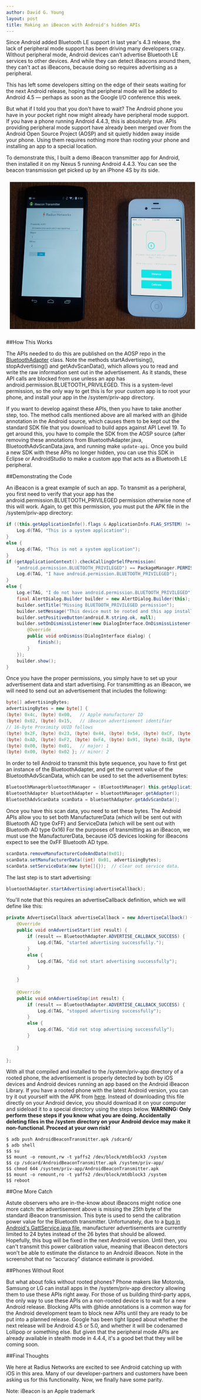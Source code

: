 ```yaml
---
author: David G. Young
layout: post
title: Making an iBeacon with Android's hidden APIs
---
```


Since Android added Bluetooth LE support in last year's 4.3 release, the lack of peripheral mode support has been driving many developers crazy.   Without peripheral mode, Android devices can't advertise Bluetooth LE services to other devices.  And while they can detect iBeacons around them, they can't act as iBeacons, because doing so requires advertising as a peripheral. 

This has left some developers sitting on the edge of their seats waiting for the next Android release, hoping that peripheral mode will be added to Android 4.5 — perhaps as soon as the Google I/O conference this week.

But what if I told you that you don't have to wait?  The Android phone you have in your pocket right now might already have peripheral mode support.  If you have a phone running Android 4.4.3, this is absolutely true.  APIs providing peripheral mode support have already been merged over from the Android Open Source Project (AOSP) and sit quietly hidden away inside your phone.  Using them requires nothing more than rooting your phone and installing an app to a special location.

To demonstrate this, I built a demo iBeacon transmitter app for Android, then installed it on my Nexus 5 running Android 4.4.3.  You can see the beacon transmission get picked up by an iPhone 4S by its side.

<img style="margin:10px; height: 400px; float:middle;" src='/img/android-transmitter.jpg'>


##How This Works

The APIs needed to do this are published on the AOSP repo in the [BluetoothAdapter](https://github.com/android/platform_frameworks_base/blob/master/core/java/android/bluetooth/BluetoothAdapter.java) class.    Note the methods startAdvertising(), stopAdvertising() and getAdvScanData(), which allows you to read and write the raw information sent out in the advertisement.   As it stands, these API calls are blocked from use unless an app has android.permission.BLUETOOTH_PRIVILEGED.  This is a system-level permission, so the only way to get this is for your custom app is to root your phone, and install your app in the /system/priv-app directory. 

If you want to develop against these APIs, then you have to take another step, too.  The method calls mentioned above are all marked with an @hide annotation in the Android source, which causes them to be kept out the standard SDK file that you download to build apps against API Level 19.  To get around this, you have to compile the SDK from the AOSP source (after removing these annotations from BluetoothAdapter.java,  BluetoothAdvScanData.java, and running make `update-api`.  Once you build a new SDK with these APIs no longer hidden, you can use this SDK in Eclipse or AndroidStudio to make a custom app that acts as a Bluetooth LE peripheral.

##Demonstrating the Code

An iBeacon is a great example of such an app.  To transmit as a peripheral, you first need to verify that your app has the android.permission.BLUETOOTH_PRIVILEGED permission otherwise none of this will work.  Again, to get this permission, you must put the APK file in the /system/priv-app directory:

```java
if ((this.getApplicationInfo().flags & ApplicationInfo.FLAG_SYSTEM) != 0) {
	Log.d(TAG, "This is a system application");
} 
else {
	Log.d(TAG, "This is not a system application");
}
if (getApplicationContext().checkCallingOrSelfPermission(
	"android.permission.BLUETOOTH_PRIVILEGED") == PackageManager.PERMISSION_GRANTED) {
	Log.d(TAG, "I have android.permission.BLUETOOTH_PRIVILEGED");
} 
else {
	Log.e(TAG, "I do not have android.permission.BLUETOOTH_PRIVILEGED");
	final AlertDialog.Builder builder = new AlertDialog.Builder(this);
	builder.setTitle("Missing BLUETOOTH_PRIVILEGED permission");
	builder.setMessage("This device must be rooted and this app installed in the /system/priv-app directory.");
	builder.setPositiveButton(android.R.string.ok, null);
	builder.setOnDismissListener(new DialogInterface.OnDismissListener() {
		@Override
		public void onDismiss(DialogInterface dialog) {
			finish();
		}
	});
	builder.show();
}
```

Once you have the proper permissions, you simply have to set up your advertisement data and start advertising.  For transmitting as an iBeacon, we will need to send out an advertisement that includes the following:

```java
byte[] advertisingBytes;
advertisingBytes = new byte[] { 
(byte) 0x4c, (byte) 0x00,   // Apple manufacturer ID
(byte) 0x02, (byte) 0x15,   // iBeacon advertisement identifier
// 16-byte Proximity UUID follows  
(byte) 0x2F, (byte) 0x23, (byte) 0x44, (byte) 0x54, (byte) 0xCF, (byte) 0x6D, (byte) 0x4a, (byte) 0x0F,
(byte) 0xAD, (byte) 0xF2, (byte) 0xF4, (byte) 0x91, (byte) 0x1B, (byte) 0xA9, (byte) 0xFF, (byte) 0xA6,
(byte) 0x00, (byte) 0x01,   // major: 1
(byte) 0x00, (byte) 0x02 }; // minor: 2
```

In order to tell Android to transmit this byte sequence, you have to first get an instance of the BluetoothAdapter, and get the current value of the BluetoothAdvScanData, which can be used to set the advertisement bytes: 

```java
BluetoothManagerbluetoothManager = (BluetoothManager) this.getApplicationContext().getSystemService(Context.BLUETOOTH_SERVICE);
BluetoothAdapter bluetoothAdapter = bluetoothManager.getAdapter();
BluetoothAdvScanData scanData = bluetoothAdapter.getAdvScanData();
```
Once you have this scan data, you need to set these bytes.  The Android APIs allow you to set both ManufacturerData (which will be sent out with Bluetooth AD type 0xFF) and ServiceData (which will be sent out with Bluetooth AD type 0x16)  For the purposes of transmitting as an iBeacon, we must use the ManufacturerData, because iOS devices looking for iBeacons expect to see the 0xFF Bluetooth AD type.

```java
scanData.removeManufacturerCodeAndData(0x01);
scanData.setManufacturerData((int) 0x01, advertisingBytes);
scanData.setServiceData(new byte[]{});	// clear out service data.  
```

The last step is to start advertising:

```java
bluetoothAdapter.startAdvertising(advertiseCallback);	
```

You'll note that this requires an advertiseCallback definition, which we will define like this:

```java
private AdvertiseCallback advertiseCallback = new AdvertiseCallback() {	
	@Override
	public void onAdvertiseStart(int result) {
		if (result == BluetoothAdapter.ADVERTISE_CALLBACK_SUCCESS) {
			Log.d(TAG, "started advertising successfully.");	
		}
		else {
			Log.d(TAG, "did not start advertising successfully");
		}

	}	
	
	@Override
	public void onAdvertiseStop(int result) {
		if (result == BluetoothAdapter.ADVERTISE_CALLBACK_SUCCESS) {
			Log.d(TAG, "stopped advertising successfully");
		}
		else {
			Log.d(TAG, "did not stop advertising successfully");
		}

	}
   	 	
};
```

With all that compiled and installed to the /system/priv-app directory of a rooted phone, the advertisement is properly detected by both by iOS devices and Android devices running an app based on the Android iBeacon Library.  If you have a rooted phone with the latest Android version, you can try it out yourself with the APK from [here](https://account.radiusnetworks.com/orders/new?sku=26).  Instead of downloading this file directly on your Android device, you should download it on your computer and sideload it to a special directory
using the steps below.  **WARNING:  Only perform these steps if you know what you are doing.  Accidentally deleting files in the /system directory on your Android device may make it non-functional.  Proceed at your own risk!**

```
$ adb push AndroidBeaconTransmitter.apk /sdcard/
$ adb shell
$$ su
$$ mount -o remount,rw -t yaffs2 /dev/block/mtdblock3 /system
$$ cp /sdcard/AndroidBeaconTransmitter.apk /system/priv-app/
$$ chmod 644 /system/priv-app/AndroidBeaconTransmitter.apk 
$$ mount -o remount,ro -t yaffs2 /dev/block/mtdblock3 /system
$$ reboot
```

##One More Catch

Astute observers who are in-the-know about iBeacons might notice one more catch:  the advertisement above is missing the 25th byte of the standard iBeacon transmission.  This byte is used to send the calibration power value for the Bluetooth transmitter.  Unfortunately, due to a [bug in Android's GattService.java file](https://code.google.com/p/android/issues/detail?id=72304), manufacturer advertisements are currently limited to 24 bytes instead of the 26 bytes that should be allowed.  Hopefully, this bug will be fixed in the next Android version.  Until then, you can't transmit this power calibration value, meaning that iBeacon detectors won't be able to estimate the distance to an Android iBeacon.  Note in the screenshot that no “accuracy” distance estimate is provided.

##Phones Without Root

But what about folks without rooted phones?  Phone makers like Motorola, Samsung or LG can install apps in the /system/priv-app directory allowing them to use these APIs right away.  For those of us building third-party apps, the only way to use these APIs on a non-rooted device is to wait for a new Android release.  Blocking APIs with @hide annotations is a common way for the Android development team to block new APIs until they are ready to be put into a planned release.  Google has been tight lipped about whether the next release will be Android 4.5 or 5.0, and whether it will be codenamed Lollipop or something else.  But given that the peripheral mode APIs are already available in stealth mode in 4.4.4, it's a good bet that they will be coming soon.

##Final Thoughts

We here at Radius Networks are excited to see Android catching up with iOS in this area.  Many of our developer-partners and customers have been asking us for this functionality.  Now, we finally have some parity.

Note: iBeacon is an Apple trademark


